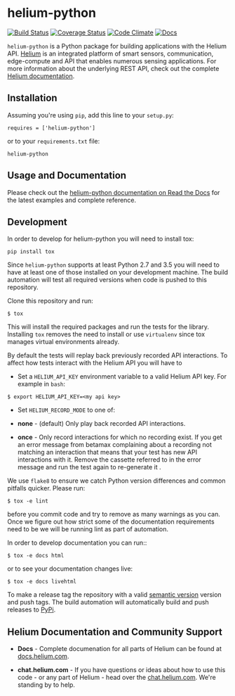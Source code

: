 # helium-python


[![Build Status](https://travis-ci.org/helium/helium-python.svg?branch=master)](https://travis-ci.org/helium/helium-python)
[![Coverage Status](https://coveralls.io/repos/github/helium/helium-python/badge.svg?branch=master)](https://coveralls.io/github/helium/helium-python?branch=master)
[![Code Climate](https://codeclimate.com/github/helium/helium-python/badges/gpa.svg)](https://codeclimate.com/github/helium/helium-python)
[![Docs](https://readthedocs.org/projects/helium-python/badge/?version=latest)](http://helium-python.readthedocs.org/)

`helium-python` is a Python package for building applications with the
Helium API. [Helium](https://www.helium.com) is an integrated platform
of smart sensors, communication, edge-compute and API that enables
numerous sensing applications. For more information about the
underlying REST API, check out the complete
[Helium documentation](https://docs.helium.com).

## Installation

Assuming you're using `pip`, add this line to your `setup.py`:

```
requires = ['helium-python']
```

or to your `requirements.txt` file:

```
helium-python
```

## Usage and Documentation


Please check out the
[helium-python documentation on Read the Docs](https://readthedocs.org/projects/helium-python)
for the latest examples and complete reference.


## Development


In order to develop for helium-python you will need to install tox:

```
pip install tox
```

Since `helium-python` supports at least Python 2.7 and 3.5 you will
need to have at least one of those installed on your development
machine. The build automation will test all required versions when
code is pushed to this repository.

Clone this repository and run:

```
$ tox
```

This will install the required packages and run the tests for the
library. Installing `tox` removes the need to install or use
`virtualenv` since tox manages virtual environments already.

By default the tests will replay back previously recorded API
interactions. To affect how tests interact with the Helium API you
will have to

* Set a `HELIUM_API_KEY` environment variable to a valid Helium API key. For example in `bash`:


```
$ export HELIUM_API_KEY=<my api key>
```

* Set `HELIUM_RECORD_MODE` to one of:

* **none** - (default) Only play back recorded API interactions.

* **once** - Only record interactions for which no recording exist. If
  you get an error message from betamax complaining about a recording
  not matching an interaction that means that your test has new API
  interactions with it. Remove the cassette referred to in the error
  message and run the test again to re-generate it .

We use `flake8` to ensure we catch Python version differences and
common pitfalls quicker. Please run:

```
$ tox -e lint
```

before you commit code and try to remove as many warnings as you
can. Once we figure out how strict some of the documentation
requirements need to be we will be running lint as part of automation.

In order to develop documentation you can run::

```
$ tox -e docs html
```

or to see your documentation changes live:

```
$ tox -e docs livehtml
```

To make a release tag the repository with a valid
[semantic version](https://semver.org) version and push tags. The
build automation will automatically build and push releases to
[PyPi](https://pypi.python.org).

##  Helium Documentation and Community Support

* **Docs** - Complete documenation for all parts of Helium can be
  found at [docs.helium.com](https://docs/helium.com).

* **chat.helium.com** - If you have questions or ideas about how to
  use this code - or any part of Helium - head over the
  [chat.helium.com](https://chat.helium.com). We're standing by to
  help.
